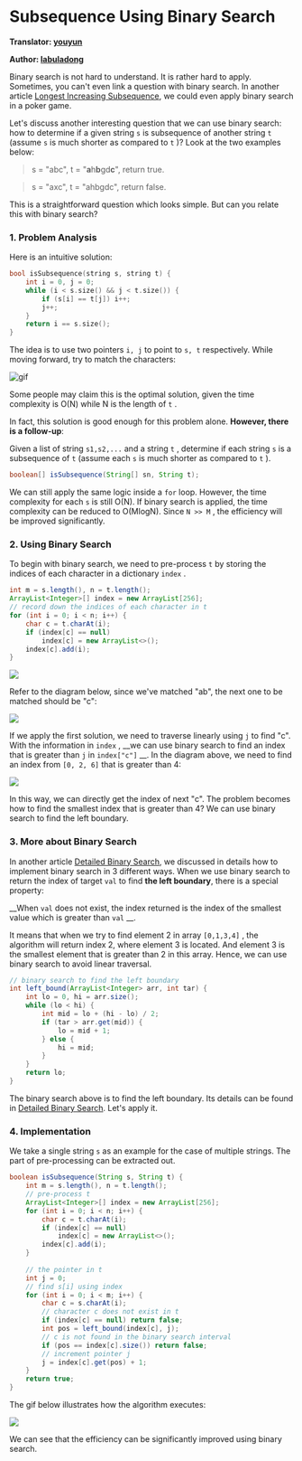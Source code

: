 # Subsequence Using Binary Search

**Translator: [youyun](https://github.com/youyun)**

**Author: [labuladong](https://github.com/labuladong)**

Binary search is not hard to understand. It is rather hard to apply. Sometimes, you can't even link a question with binary search. In another article [Longest Increasing Subsequence](../dynamic_programming/动态规划设计：最长递增子序列.md), we could even apply binary search in a poker game.

Let's discuss another interesting question that we can use binary search: how to determine if a given string `s` is subsequence of another string `t` (assume `s` is much shorter as compared to `t` )? Look at the two examples below:

> s = "abc", t = "**a**h**b**gd**c**", return true.

> s = "axc", t = "ahbgdc", return false.

This is a straightforward question which looks simple. But can you relate this with binary search?

### 1. Problem Analysis

Here is an intuitive solution:

``` cpp
bool isSubsequence(string s, string t) {
    int i = 0, j = 0;
    while (i < s.size() && j < t.size()) {
        if (s[i] == t[j]) i++;
        j++;
    }
    return i == s.size();
}
```

The idea is to use two pointers `i, j` to point to `s, t` respectively. While moving forward, try to match the characters:

![gif](../pictures/subsequence/1.gif)

Some people may claim this is the optimal solution, given the time complexity is O(N) while N is the length of `t` .

In fact, this solution is good enough for this problem alone. __However, there is a follow-up__:

Given a list of string `s1,s2,...` and a string `t` , determine if each string `s` is a subsequence of `t` (assume each `s` is much shorter as compared to `t` ).

``` java
boolean[] isSubsequence(String[] sn, String t);
```

We can still apply the same logic inside a `for` loop. However, the time complexity for each `s` is still O(N). If binary search is applied, the time complexity can be reduced to O(MlogN). Since `N >> M` , the efficiency will be improved significantly.

### 2. Using Binary Search

To begin with binary search, we need to pre-process `t` by storing the indices of each character in a dictionary `index` .

``` java
int m = s.length(), n = t.length();
ArrayList<Integer>[] index = new ArrayList[256];
// record down the indices of each character in t
for (int i = 0; i < n; i++) {
    char c = t.charAt(i);
    if (index[c] == null) 
        index[c] = new ArrayList<>();
    index[c].add(i);
}
```

![](../pictures/subsequence/2.jpg)

Refer to the diagram below, since we've matched "ab", the next one to be matched should be "c":

![](../pictures/subsequence/1.jpg)

If we apply the first solution, we need to traverse linearly using `j` to find "c". With the information in `index` , __we can use binary search to find an index that is greater than `j` in `index["c"]` __. In the diagram above, we need to find an index from `[0, 2, 6]` that is greater than 4:

![](../pictures/subsequence/3.jpg)

In this way, we can directly get the index of next "c". The problem becomes how to find the smallest index that is greater than 4? We can use binary search to find the left boundary.

### 3. More about Binary Search

In another article [Detailed Binary Search](../think_like_computer/DetailedBinarySearch.md), we discussed in details how to implement binary search in 3 different ways. When we use binary search to return the index of target `val` to find __the left boundary__, there is a special property:

__When `val` does not exist, the index returned is the index of the smallest value which is greater than `val` __.

It means that when we try to find element 2 in array `[0,1,3,4]` , the algorithm will return index 2, where element 3 is located. And element 3 is the smallest element that is greater than 2 in this array. Hence, we can use binary search to avoid linear traversal.

``` java
// binary search to find the left boundary
int left_bound(ArrayList<Integer> arr, int tar) {
    int lo = 0, hi = arr.size();
    while (lo < hi) {
        int mid = lo + (hi - lo) / 2;
        if (tar > arr.get(mid)) {
            lo = mid + 1;
        } else {
            hi = mid;
        } 
    }
    return lo;
}
```

The binary search above is to find the left boundary. Its details can be found in [Detailed Binary Search](../think_like_computer/DetailedBinarySearch.md). Let's apply it.

### 4. Implementation

We take a single string `s` as an example for the case of multiple strings. The part of pre-processing can be extracted out.

``` java
boolean isSubsequence(String s, String t) {
    int m = s.length(), n = t.length();
    // pre-process t
    ArrayList<Integer>[] index = new ArrayList[256];
    for (int i = 0; i < n; i++) {
        char c = t.charAt(i);
        if (index[c] == null) 
            index[c] = new ArrayList<>();
        index[c].add(i);
    }
    
    // the pointer in t
    int j = 0;
    // find s[i] using index
    for (int i = 0; i < m; i++) {
        char c = s.charAt(i);
        // character c does not exist in t
        if (index[c] == null) return false;
        int pos = left_bound(index[c], j);
        // c is not found in the binary search interval
        if (pos == index[c].size()) return false;
        // increment pointer j
        j = index[c].get(pos) + 1;
    }
    return true;
}
```

The gif below illustrates how the algorithm executes:

![](../pictures/subsequence/2.gif)

We can see that the efficiency can be significantly improved using binary search.
